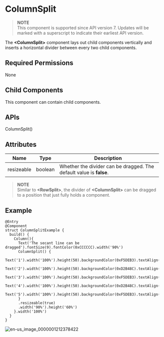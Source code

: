 # ColumnSplit


> **NOTE**<br>
> This component is supported since API version 7. Updates will be marked with a superscript to indicate their earliest API version.


The **&lt;ColumnSplit&gt;** component lays out child components vertically and inserts a horizontal divider between every two child components.


## Required Permissions

None


## Child Components

This component can contain child components.


## APIs

ColumnSplit()


## Attributes

| Name | Type | Description | 
| -------- | -------- | -------- |
| resizeable | boolean | Whether the divider can be dragged. The default value is **false**. | 

> **NOTE**<br>
> Similar to **&lt;RowSplit&gt;**, the divider of **&lt;ColumnSplit&gt;** can be dragged to a position that just fully holds a component.


## Example

  
```
@Entry
@Component
struct ColumnSplitExample {
  build() {
    Column(){
      Text('The secant line can be dragged').fontSize(9).fontColor(0xCCCCCC).width('90%')
      ColumnSplit() {
        Text('1').width('100%').height(50).backgroundColor(0xF5DEB3).textAlign(TextAlign.Center)
        Text('2').width('100%').height(50).backgroundColor(0xD2B48C).textAlign(TextAlign.Center)
        Text('3').width('100%').height(50).backgroundColor(0xF5DEB3).textAlign(TextAlign.Center)
        Text('4').width('100%').height(50).backgroundColor(0xD2B48C).textAlign(TextAlign.Center)
        Text('5').width('100%').height(50).backgroundColor(0xF5DEB3).textAlign(TextAlign.Center)
      }
      .resizeable(true)
      .width('90%').height('60%')
    }.width('100%')
  }
}
```

![en-us_image_0000001212378422](figures/en-us_image_0000001212378422.gif)

